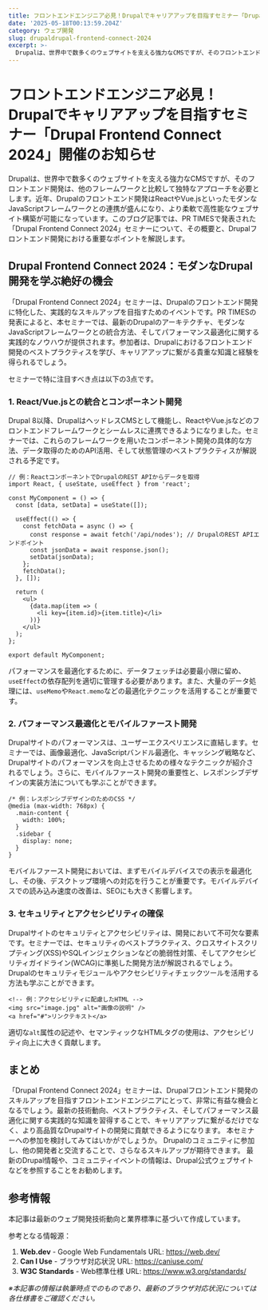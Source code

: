 ```yaml
---
title: フロントエンドエンジニア必見！Drupalでキャリアアップを目指すセミナー「Drupal Frontend Connect 2024」開催のお知らせ
date: '2025-05-18T00:13:59.204Z'
category: ウェブ開発
slug: drupaldrupal-frontend-connect-2024
excerpt: >-
  Drupalは、世界中で数多くのウェブサイトを支える強力なCMSですが、そのフロントエンド開発は、他のフレームワークと比較して独特なアプローチを必要とします。近年、Drupalのフロントエンド開発はReactやVue.jsといったモダンなJavaScriptフレームワークとの連携が盛んになり、より柔...
---
```


# フロントエンドエンジニア必見！Drupalでキャリアアップを目指すセミナー「Drupal Frontend Connect 2024」開催のお知らせ

Drupalは、世界中で数多くのウェブサイトを支える強力なCMSですが、そのフロントエンド開発は、他のフレームワークと比較して独特なアプローチを必要とします。近年、Drupalのフロントエンド開発はReactやVue.jsといったモダンなJavaScriptフレームワークとの連携が盛んになり、より柔軟で高性能なウェブサイト構築が可能になっています。このブログ記事では、PR TIMESで発表された「Drupal Frontend Connect 2024」セミナーについて、その概要と、Drupalフロントエンド開発における重要なポイントを解説します。


## Drupal Frontend Connect 2024：モダンなDrupal開発を学ぶ絶好の機会

「Drupal Frontend Connect 2024」セミナーは、Drupalのフロントエンド開発に特化した、実践的なスキルアップを目指すためのイベントです。PR TIMESの発表によると、本セミナーでは、最新のDrupalのアーキテクチャ、モダンなJavaScriptフレームワークとの統合方法、そしてパフォーマンス最適化に関する実践的なノウハウが提供されます。参加者は、Drupalにおけるフロントエンド開発のベストプラクティスを学び、キャリアアップに繋がる貴重な知識と経験を得られるでしょう。

セミナーで特に注目すべき点は以下の3点です。

### 1.  React/Vue.jsとの統合とコンポーネント開発

Drupal 8以降、DrupalはヘッドレスCMSとして機能し、ReactやVue.jsなどのフロントエンドフレームワークとシームレスに連携できるようになりました。セミナーでは、これらのフレームワークを用いたコンポーネント開発の具体的な方法、データ取得のためのAPI活用、そして状態管理のベストプラクティスが解説される予定です。


```
// 例：ReactコンポーネントでDrupalのREST APIからデータを取得
import React, { useState, useEffect } from 'react';

const MyComponent = () => {
  const [data, setData] = useState([]);

  useEffect(() => {
    const fetchData = async () => {
      const response = await fetch('/api/nodes'); // DrupalのREST APIエンドポイント
      const jsonData = await response.json();
      setData(jsonData);
    };
    fetchData();
  }, []);

  return (
    <ul>
      {data.map(item => (
        <li key={item.id}>{item.title}</li>
      ))}
    </ul>
  );
};

export default MyComponent;
```

パフォーマンスを最適化するために、データフェッチは必要最小限に留め、`useEffect`の依存配列を適切に管理する必要があります。また、大量のデータ処理には、`useMemo`や`React.memo`などの最適化テクニックを活用することが重要です。


### 2. パフォーマンス最適化とモバイルファースト開発

Drupalサイトのパフォーマンスは、ユーザーエクスペリエンスに直結します。セミナーでは、画像最適化、JavaScriptバンドル最適化、キャッシング戦略など、Drupalサイトのパフォーマンスを向上させるための様々なテクニックが紹介されるでしょう。さらに、モバイルファースト開発の重要性と、レスポンシブデザインの実装方法についても学ぶことができます。

```
/* 例：レスポンシブデザインのためのCSS */
@media (max-width: 768px) {
  .main-content {
    width: 100%;
  }
  .sidebar {
    display: none;
  }
}
```

モバイルファースト開発においては、まずモバイルデバイスでの表示を最適化し、その後、デスクトップ環境への対応を行うことが重要です。モバイルデバイスでの読み込み速度の改善は、SEOにも大きく影響します。


### 3.  セキュリティとアクセシビリティの確保

Drupalサイトのセキュリティとアクセシビリティは、開発において不可欠な要素です。セミナーでは、セキュリティのベストプラクティス、クロスサイトスクリプティング(XSS)やSQLインジェクションなどの脆弱性対策、そしてアクセシビリティガイドライン(WCAG)に準拠した開発方法が解説されるでしょう。  Drupalのセキュリティモジュールやアクセシビリティチェックツールを活用する方法も学ぶことができます。


```
<!-- 例：アクセシビリティに配慮したHTML -->
<img src="image.jpg" alt="画像の説明" />
<a href="#">リンクテキスト</a>
```

適切な`alt`属性の記述や、セマンティックなHTMLタグの使用は、アクセシビリティ向上に大きく貢献します。


## まとめ

「Drupal Frontend Connect 2024」セミナーは、Drupalフロントエンド開発のスキルアップを目指すフロントエンドエンジニアにとって、非常に有益な機会となるでしょう。最新の技術動向、ベストプラクティス、そしてパフォーマンス最適化に関する実践的な知識を習得することで、キャリアアップに繋がるだけでなく、より高品質なDrupalサイトの開発に貢献できるようになります。  本セミナーへの参加を検討してみてはいかがでしょうか。  Drupalのコミュニティに参加し、他の開発者と交流することで、さらなるスキルアップが期待できます。  最新のDrupal情報や、コミュニティイベントの情報は、Drupal公式ウェブサイトなどを参照することをお勧めします。


## 参考情報

本記事は最新のウェブ開発技術動向と業界標準に基づいて作成しています。

参考となる情報源：
1. **Web.dev** - Google Web Fundamentals
   URL: https://web.dev/
2. **Can I Use** - ブラウザ対応状況
   URL: https://caniuse.com/
3. **W3C Standards** - Web標準仕様
   URL: https://www.w3.org/standards/

*※本記事の情報は執筆時点でのものであり、最新のブラウザ対応状況については各仕様書をご確認ください。*
